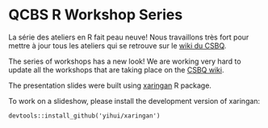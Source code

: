 # QCBS R Workshop Series

La série des ateliers en R fait peau neuve! Nous travaillons très fort pour mettre à jour tous les ateliers qui se retrouve sur le [wiki du CSBQ](http://qcbs.ca/wiki/r).

The series of workshops has a new look! We are working very hard to update all the workshops that are taking place on the [CSBQ wiki](http://qcbs.ca/wiki/r).


The presentation slides were built using [xaringan](https://github.com/yihui/xaringan) R package.

To work on a slideshow, please install the development version of xaringan:

`devtools::install_github('yihui/xaringan')`
